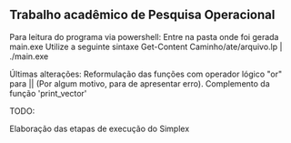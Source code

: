 ## Trabalho acadêmico de Pesquisa Operacional ##    

Para leitura do programa via powershell:
Entre na pasta onde foi gerada main.exe 
Utilize a seguinte sintaxe
Get-Content Caminho/ate/arquivo.lp | ./main.exe

Últimas alterações:
    Reformulação das funções com operador lógico "or" para || (Por algum motivo, para de apresentar erro).
    Complemento da função 'print_vector'
    

TODO:   

Elaboração das etapas de execução do Simplex   
